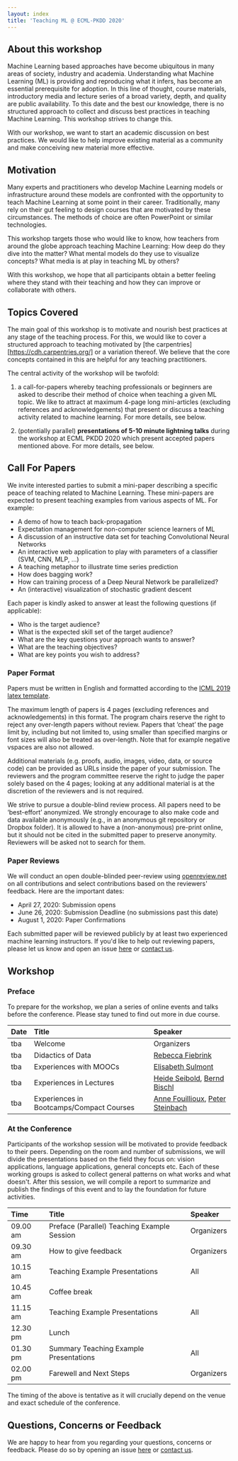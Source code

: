 ```yaml
---
layout: index
title: 'Teaching ML @ ECML-PKDD 2020'
---
```


## About this workshop

Machine Learning based approaches have become ubiquitous in many areas of society, industry and academia. Understanding what Machine Learning (ML) is providing and reproducing what it infers, has become an essential prerequisite for adoption. In this line of thought, course materials, introductory media and lecture series of a broad variety, depth, and quality are public availability. To this date and the best our knowledge, there is no structured approach to collect and discuss best practices in teaching Machine Learning. This workshop strives to change this. 

With our workshop, we want to start an academic discussion on best practices. We would like to help improve existing material as a community and make conceiving new material more effective.

## Motivation

Many experts and practitioners who develop Machine Learning models or infrastructure around these models are confronted with the opportunity to teach Machine Learning at some point in their career. Traditionally, many rely on their gut feeling to design courses that are motivated by these circumstances. The methods of choice are often PowerPoint or similar technologies.

This workshop targets those who would like to know, how teachers from around the globe approach teaching Machine Learning: How deep do they dive into the matter? What mental models do they use to visualize concepts? What media is at play in teaching ML by others? 

With this workshop, we hope that all participants obtain a better feeling where they stand with their teaching and how they can improve or collaborate with others.

## Topics Covered

The main goal of this workshop is to motivate and nourish best practices at any stage of the teaching process. For this, we would like to cover a structured approach to teaching motivated by [the carpentries][https://cdh.carpentries.org/] or a variation thereof. We believe that the core concepts contained in this are helpful for any teaching practitioners. 

The central activity of the workshop will be twofold: 

1. a call-for-papers whereby teaching professionals or beginners are asked to describe their method of choice when teaching a given ML topic. We like to attract at maximum 4-page long mini-articles (excluding references and acknowledgements) that present or discuss a teaching activity related to machine learning. For more details, see below.

2. (potentially parallel) **presentations of 5-10 minute lightning talks** during the workshop at ECML PKDD 2020 which present accepted papers mentioned above. For more details, see below.

## Call For Papers

We invite interested parties to submit a mini-paper describing a specific peace of teaching related to Machine Learning. These mini-papers are expected to present teaching examples from various aspects of ML. For example:

* A demo of how to teach back-propagation
* Expectation management for non-computer science learners of ML
* A discussion of an instructive data set for teaching Convolutional Neural Networks
* An interactive web application to play with parameters of a classifier (SVM, CNN, MLP, ...)
* A teaching metaphor to illustrate time series prediction
* How does bagging work?
* How can training process of a Deep Neural Network be parallelized?
* An (interactive) visualization of stochastic gradient descent

Each paper is kindly asked to answer at least the following questions (if applicable):

* Who is the target audience?
* What is the expected skill set of the target audience?
* What are the key questions your approach wants to answer?
* What are the teaching objectives?
* What are key points you wish to address?

### Paper Format

Papers must be written in English and formatted according to the [ICML 2019 latex template](https://www.overleaf.com/latex/templates/icml-2019-submission-template/vkqjjvzjvhdc).

The maximum length of papers is 4 pages (excluding references and acknowledgements) in this format. The program chairs reserve the right to reject any over-length papers without review. Papers that ‘cheat’ the page limit by, including but not limited to, using smaller than specified margins or font sizes will also be treated as over-length. Note that for example negative vspaces are also not allowed.

Additional materials (e.g. proofs, audio, images, video, data, or source code) can be provided as URLs inside the paper of your submission. The reviewers and the program committee reserve the right to judge the paper solely based on the 4 pages; looking at any additional material is at the discretion of the reviewers and is not required.

We strive to pursue a double-blind review process. All papers need to be ‘best-effort’ anonymized. We strongly encourage to also make code and data available anonymously (e.g., in an anonymous git repository or Dropbox folder). It is allowed to have a (non-anonymous) pre-print online, but it should not be cited in the submitted paper to preserve anonymity. Reviewers will be asked not to search for them.

### Paper Reviews

We will conduct an open double-blinded peer-review using [openreview.net](https://openreview.net) on all contributions and select contributions based on the reviewers' feedback. Here are the important dates:

- April 27, 2020: Submission opens
- June 26, 2020: Submission Deadline (no submissions past this date)
- August 1, 2020: Paper Confirmations

Each submitted paper will be reviewed publicly by at least two experienced machine learning instructors. If you'd like to help out reviewing papers, please let us know and open an issue [here](repo) or [contact us](mailto:p.steinbach@hzdr.de).

## Workshop

### Preface 

To prepare for the workshop, we plan a series of online events and talks before the conference. Please stay tuned to find out more in due course.

| Date | Title                                          | Speaker             |
| :--      | :--                                            | :--                 |
| tba | Welcome                                        | Organizers          |
| tba | Didactics of Data                              | [Rebecca Fiebrink](https://www.doc.gold.ac.uk/~mas01rf/homepage/)    |
| tba | Experiences with MOOCs                         | [Elisabeth Sulmont](https://www.datacamp.com/instructors/lis-7740a67d-ab2a-4517-a218-5ad9fd6cb998) |
| tba | Experiences in Lectures                        | [Heide Seibold](http://www.compstat.statistik.uni-muenchen.de/people/seibold/), [Bernd Bischl](https://www.compstat.statistik.uni-muenchen.de/people/bischl/) |
| tba | Experiences in Bootcamps/Compact Courses       | [Anne Fouillioux](https://www.mn.uio.no/geo/english/people/adm/annefou/), [Peter Steinbach](https://github.com/psteinb/) |

### At the Conference

Participants of the workshop session will be motivated to provide feedback to their peers. Depending on the room and number of submissions, we will divide the presentations based on the field they focus on: vision applications, language applications, general concepts etc. Each of these working groups is asked to collect general patterns on what works and what doesn't. After this session, we will compile a report to summarize and publish the findings of this event and to lay the foundation for future activities.

| Time | Title                                          | Speaker             |
| :--      | :--                                            | :--                 |
| 09.00 am | Preface (Parallel) Teaching Example Session    | Organizers          |
| 09.30 am | How to give feedback                           | Organizers          |
| 10.15 am | Teaching Example Presentations                 | All                 |
| 10.45 am | Coffee break                                   |                     |
| 11.15 am | Teaching Example Presentations                 | All                 |
| 12.30 pm | Lunch                              |                     |
| 01.30 pm | Summary Teaching Example Presentations         | All                 |
| 02.00 pm | Farewell and Next Steps                        | Organizers          |

The timing of the above is tentative as it will crucially depend on the venue and exact schedule of the conference.

## Questions, Concerns or Feedback

We are happy to hear from you regarding your questions, concerns or feedback. Please do so by opening an issue [here](https://github.com/teaching-ml/2020/) or [contact us](mailto:p.steinbach@hzdr.de).
